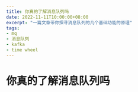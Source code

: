 ```yaml
---
title: 你真的了解消息队列吗
date: 2022-11-11T10:00:00+08:00
excerpt: "一篇文章带你探寻消息队列的几个基础功能的原理"
tags:
- mq
- 消息队列
- kafka
- time wheel
---
```

# 你真的了解消息队列吗